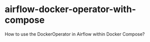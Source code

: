 # airflow-docker-operator-with-compose
How to use the DockerOperator in Airflow within Docker Compose?
